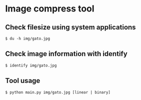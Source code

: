 # Image compress tool

## Check filesize using system applications
```
$ du -h img/gato.jpg
```

## Check image information with identify
```
$ identify img/gato.jpg
```

## Tool usage
```
$ python main.py img/gato.jpg [linear | binary]
```
